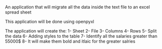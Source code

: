 An application that will migrate all the data inside the text file to an excel spread sheet

This application will be done using openpyxl

The application will create the:
1- Sheet
2- File
3- Columns
4- Rows
5- Split the data
6- Adding styles to the table
7- Identify all the salaries greater than 55000$
8- It will make them bold and itlaic for the greater salries

